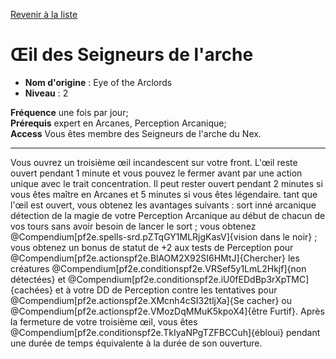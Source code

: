 [Revenir à la liste](..)

# Œil des Seigneurs de l'arche

 * **Nom d'origine** : Eye of the Arclords
 * **Niveau** : 2


<p><span><strong>Fréquence</strong> une fois par jour;<br><strong>Prérequis</strong> expert en Arcanes, Perception Arcanique; <br><strong>Access</strong> Vous êtes membre des Seigneurs de l'arche du Nex.<br></span></p>
<hr>
<p>Vous ouvrez un troisième œil incandescent sur votre front. L'œil reste ouvert pendant 1 minute et vous pouvez le fermer avant par une action unique avec le trait concentration. Il peut rester ouvert pendant 2 minutes si vous êtes maître en Arcanes et 5 minutes si vous êtes légendaire. tant que l'œil est ouvert, vous obtenez les avantages suivants : sort inné arcanique détection de la magie de votre Perception Arcanique au début de chacun de vos tours sans avoir besoin de lancer le sort ; vous obtenez @Compendium[pf2e.spells-srd.pZTqGY1MLRjgKasV]{vision dans le noir} ; vous obtenez un bonus de statut de +2 aux tests de Perception pour @Compendium[pf2e.actionspf2e.BlAOM2X92SI6HMtJ]{Chercher} les créatures @Compendium[pf2e.conditionspf2e.VRSef5y1LmL2Hkjf]{non détectées} et @Compendium[pf2e.conditionspf2e.iU0fEDdBp3rXpTMC]{cachées} et à votre DD de Perception contre les tentatives pour @Compendium[pf2e.actionspf2e.XMcnh4cSI32tljXa]{Se cacher} ou @Compendium[pf2e.actionspf2e.VMozDqMMuK5kpoX4]{être Furtif}. Après la fermeture de votre troisième œil, vous êtes @Compendium[pf2e.conditionspf2e.TkIyaNPgTZFBCCuh]{ébloui} pendant une durée de temps équivalente à la durée de son ouverture.</p>